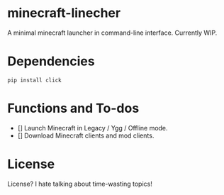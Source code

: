 # minecraft-linecher
A minimal minecraft launcher in command-line interface.
Currently WIP.

# Dependencies

`pip install click`

# Functions and To-dos

- [] Launch Minecraft in Legacy / Ygg / Offline mode.
- [] Download Minecraft clients and mod clients.

# License

License? I hate talking about time-wasting topics!
